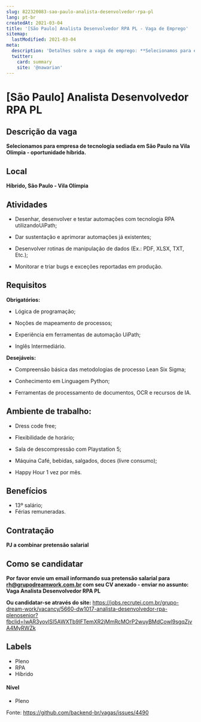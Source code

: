 ```yaml
---
slug: 822320083-sao-paulo-analista-desenvolvedor-rpa-pl
lang: pt-br
createdAt: 2021-03-04
title: '[São Paulo] Analista Desenvolvedor RPA PL - Vaga de Emprego'
sitemap:
  lastModified: 2021-03-04
meta:
  description: 'Detalhes sobre a vaga de emprego: **Selecionamos para empresa de tecnologia sediada em São Paulo na Vila Olímpia - oportunidade híbrida.**'
  twitter:
    card: summary
    site: '@nawarian'
---
```


# [São Paulo] Analista Desenvolvedor RPA PL

## Descrição da vaga

**Selecionamos para empresa de tecnologia sediada em São Paulo na Vila Olímpia - oportunidade híbrida.**

## Local

**Híbrido, São Paulo - Vila Olímpia**

## Atividades

- Desenhar, desenvolver e testar automações com tecnologia RPA utilizandoUiPath; 

- Dar sustentação e aprimorar automações já existentes; 

- Desenvolver rotinas de manipulação de dados (Ex.: PDF, XLSX, TXT, Etc.); 

- Monitorar e triar bugs e exceções reportadas em produção.

## Requisitos

**Obrigatórios:**

- Lógica de programação; 

- Noções de mapeamento de processos;  

- Experiência em ferramentas de automação UiPath; 

- Inglês Intermediário. 

**Desejáveis:**

- Compreensão básica das metodologias de processo Lean Six Sigma; 

- Conhecimento em Linguagem Python; 

- Ferramentas de processamento de documentos, OCR e recursos de IA. 

## Ambiente de trabalho:

- Dress code free; 

- Flexibilidade de horário; 

- Sala de descompressão com Playstation 5; 

- Máquina Café, bebidas, salgados, doces (livre consumo); 

- Happy Hour 1 vez por mês.

## Benefícios
- 13º salário;
- Férias remuneradas.

## Contratação

**PJ a combinar pretensão salarial**

## Como se candidatar

**Por favor envie um email informando sua pretensão salarial para rh@grupodreamwork.com.br com seu CV anexado - enviar no assunto: Vaga Analista Desenvolvedor RPA PL**

**Ou candidatar-se através do site:** https://jobs.recrutei.com.br/grupo-dream-work/vacancy/5660-dw1017-analista-desenvolvedor-rpa-plenosenior?fbclid=IwAR3yovlSI5AWXTb9lFTemXR2jMmRcMOrP2wuyBMdCowl9sgqZjvA4MyRWZk

## Labels
- Pleno
- RPA
- Híbrido

#### Nível
- Pleno

Fonte: https://github.com/backend-br/vagas/issues/4490